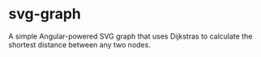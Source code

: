 svg-graph
=========

A simple Angular-powered SVG graph that uses Dijkstras to calculate the shortest distance between any two nodes.


